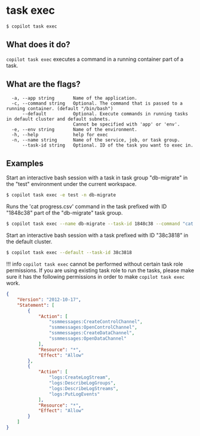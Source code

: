 # task exec
```
$ copilot task exec
```

## What does it do?
`copilot task exec` executes a command in a running container part of a task.

## What are the flags?
```
  -a, --app string       Name of the application.
  -c, --command string   Optional. The command that is passed to a running container. (default "/bin/bash")
      --default          Optional. Execute commands in running tasks in default cluster and default subnets.
                         Cannot be specified with 'app' or 'env'.
  -e, --env string       Name of the environment.
  -h, --help             help for exec
  -n, --name string      Name of the service, job, or task group.
      --task-id string   Optional. ID of the task you want to exec in.
```

## Examples

Start an interactive bash session with a task in task group "db-migrate" in the "test" environment under the current workspace.

```bash
$ copilot task exec -e test -n db-migrate
```

Runs the 'cat progress.csv' command in the task prefixed with ID "1848c38" part of the "db-migrate" task group.

```bash
$ copilot task exec --name db-migrate --task-id 1848c38 --command "cat progress.csv"
```

Start an interactive bash session with a task prefixed with ID "38c3818" in the default cluster.

```bash
$ copilot task exec --default --task-id 38c3818
```

!!! info
    `copilot task exec` cannot be performed without certain task role permissions. If you are using existing task role to run the tasks, please make sure it has the following permissions in order to make `copilot task exec` work.
```json
{
    "Version": "2012-10-17",
    "Statement": [
        {
            "Action": [
                "ssmmessages:CreateControlChannel",
                "ssmmessages:OpenControlChannel",
                "ssmmessages:CreateDataChannel",
                "ssmmessages:OpenDataChannel"
            ],
            "Resource": "*",
            "Effect": "Allow"
        },
        {
            "Action": [
                "logs:CreateLogStream",
                "logs:DescribeLogGroups",
                "logs:DescribeLogStreams",
                "logs:PutLogEvents"
            ],
            "Resource": "*",
            "Effect": "Allow"
        }
    ]
}
```
